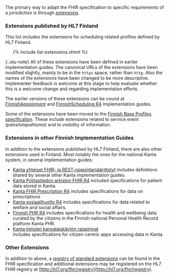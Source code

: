 The primary way to adapt the FHIR specification to specific requirements of a jurisdiction is
through [extensions](http://hl7.org/fhir/R4/extensibility.html).

### Extensions published by HL7 Finland

This list includes the extensions for scheduling related profiles defined by HL7 Finland.

<ul>
{% include list-extensions.xhtml %}
</ul>

{:.stu-note}
All of these extensions have been defined in earlier implementation guides. The canonical URLs of
the extensions have been modified slightly, mainly to be in the `https` space, rather than `http`.
Also the names of the extensions have been changed to be more descriptive. Implementer feedback is
welcome at this stage to help evaluate whether this is a welcome change and regarding
implementation efforts.

The earlier versions of these extensions can be cound at
[FinnishAppoinment](https://simplifier.net/finnishappointment/~resources?category=Extension&sortBy=DisplayName)
and
[FinnishScheduling R4](https://simplifier.net/finnishschedulingr4/~resources?category=Extension&sortBy=DisplayName)
implementation guides.

Some of the extensions have been moved to the
[Finnish Base Profiles specification](https://hl7.fi/fhir/finnish-base-profiles/extensions.html).
These include extensions related to service event (*palvelutapahtuma*) and to visibility of
information.

### Extensions in other Finnish Implementation Guides

In addition to the extensions published by HL7 Finland, there are also other extensions used in
Finland. Most notably the ones for the national Kanta system, in several implementation guides:

* [Kanta yhteiset FHIR- ja REST-rajapintamäärittelyt](https://simplifier.net/kanta-yhteiset-fhir)
  includes definitions shared by several other Kanta implementation guides.
* [Kanta Potilastiedon arkiston FHIR R4](https://simplifier.net/kanta-potilastiedon-arkiston-fhir-r4)
  included specifications for patient data stored in Kanta.
* [Kanta FHIR Prescription R4](https://simplifier.net/PrescriptionR4) includes specifications for
  data on prescriptions
* [Kanta sosiaalihuolto R4](https://simplifier.net/Kanta-sosiaalihuolto-R4) includes specifications
  for data related to welfare and social affairs.
* [Finnish PHR R4](https://simplifier.net/FinnishPHRR4) includes specifications for health and
  wellbeing data curated by the citizens in the Finnish national Personal Health Record platform
  Kanta PHR.
* [Kanta tietojen kansalaiskäytön rajapinnat](https://simplifier.net/kanta-tietojen-kansalaiskayton-rajapinnat)  
  includes specifications for citizen-centric apps accessing data in Kanta.

### Other Extensions

In addition to above, a
[registry of standard extensions](http://hl7.org/fhir/R4/extensibility-registry.html) can
be found in the FHIR specification and additional extensions may be registered on the HL7 FHIR
registry at [http://hl7.org/fhir/registry](http://hl7.org/fhir/registry).
